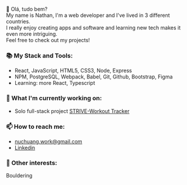 :wave: Olá, tudo bem?  
My name is Nathan, I'm a web developer and I've lived in 3 different countries.  
I really enjoy creating apps and software and learning new tech makes it even more intriguing.  
Feel free to check out my projects!  

### :books: My Stack and Tools:
- React, JavaScript, HTML5, CSS3, Node, Express
- NPM, PostgreSQL, Webpack, Babel, Git, Github, Bootstrap, Figma
- Learning: more React, Typescript

### :construction: What I'm currently working on:
- Solo full-stack project [STRIVE-Workout Tracker](https://github.com/nathan-uch/strive-workout-tracker)

### :mailbox: How to reach me:
- nuchuang.work@gmail.com
- [Linkedin](https://www.linkedin.com/in/nathanuch)

### :moyai: Other interests:
Bouldering
